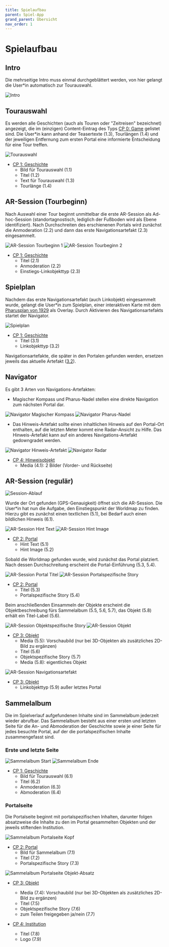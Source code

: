 ```yaml
---
title: Spielaufbau
parent: Spiel-App
grand_parent: Übersicht
nav_order: 1
---
```


# Spielaufbau

## Intro

Die mehrseitige Intro muss einmal durchgeblättert werden, von hier gelangt die User*in automatisch zur Tourauswahl.

![Intro](/img/1_intro.png)

## Tourauswahl

Es werden alle Geschichten (auch als Touren oder "Zeitreisen" bezeichnet) angezeigt, die im (einzigen) Content-Eintrag des Typs [CP 0: Game](2.2-cms-struktur.html#cp0-game) gelistet sind. Die User*in kann anhand der Teasertexte (1.3), Tourlängen (1.4) und der jeweiligen Entfernung zum ersten Portal eine informierte Entscheidung für eine Tour treffen.

![Tourauswahl](/img/2_tourauswahl.png)

- [CP 1: Geschichte](2.2-cms-struktur.html#cp-1-geschichte)
    - Bild für Tourauswahl (<a name="1.1-bild-fuer-tourauswahl">1.1</a>)
    - Titel (<a name="1.2-titel">1.2</a>)
    - Text für Tourauswahl (<a name="1.3-text-fuer-tourauswahl">1.3</a>)
    - Tourlänge (<a name="1.4-tourlaenge">1.4</a>)

## AR-Session (Tourbeginn)

Nach Auswahl einer Tour beginnt unmittelbar die erste AR-Session als Ad-hoc-Session (standortagnostisch, lediglich der Fußboden wird als Ebene identifiziert). Nach Durchschreiten des erschienenen Portals wird zunächst die Anmoderation (2.2) und dann das erste Navigationsartefakt (2.3) eingesammelt.

![AR-Session Tourbeginn 1](/img/3_ar-session-tourbeginn-1.png) ![AR-Session Tourbeginn 2](/img/3_ar-session-tourbeginn-2.png)

- [CP 1: Geschichte](2.2-cms-struktur.html#cp-1-geschichte)
    - Titel (<a name="2.1-titel">2.1</a>)
    - Anmoderation (<a name="2.2-anmoderation">2.2</a>)
    - Einstiegs-Linkobjekttyp (<a name="2.3-einstiegs-linkobjekttyp">2.3</a>)

## Spielplan

Nachdem das erste Navigationsartefakt (auch Linkobjekt) eingesammelt wurde, gelangt die User*in zum Spielplan, einer interaktiven Karte mit dem [Pharusplan von 1929](https://de.wikipedia.org/wiki/Datei:Pharus_Map_Berlin_1929.jpg) als Overlay. Durch Aktivieren des Navigationsartefakts startet der Navigator.

![Spielplan](/img/4_spielplan.png)

- [CP 1: Geschichte](2.2-cms-struktur.html#cp-1-geschichte)
    - Titel (<a name="3.1-titel">3.1</a>)
    - Linkobjekttyp (<a name="3.2-linkobjekttyp">3.2</a>)

Navigationsartefakte, die später in den Portalen gefunden werden, ersetzen jeweils das aktuelle Artefakt ([3.2](#spielplan)).

## Navigator

Es gibt 3 Arten von Navigations-Artefakten:

- Magischer Kompass und Pharus-Nadel stellen eine direkte Navigation zum nächsten Portal dar.

![Navigator Magischer Kompass](/img/5_navigator-2.png) ![Navigator Pharus-Nadel](/img/5_navigator-3.png)

- Das Hinweis-Artefakt sollte einen inhaltlichen Hinweis auf den Portal-Ort enthalten, auf die letzten Meter kommt eine Radar-Ansicht zu Hilfe. Das Hinweis-Artefakt kann auf ein anderes Navigations-Artefakt gedowngradet werden.

![Navigator Hinweis-Artefakt](/img/5_navigator-1.png) ![Navigator Radar](/img/5_navigator-1b.png)

- [CP 4: Hinweisobjekt](2.2-cms-struktur.html#cp-4-hinweisobjekt)
    - Media (<a name="4.1-media">4.1</a>): 2 Bilder (Vorder- und Rückseite)

## AR-Session (regulär)

![Session-Ablauf](/img/content-structure-5.png)

Wurde der Ort gefunden (GPS-Genauigkeit) öffnet sich die AR-Session. Die User*in hat nun die Aufgabe, den Einstiegspunkt der Worldmap zu finden. Hierzu gibt es zunächst einen textlichen (5.1), bei Bedarf auch einen bildlichen Hinweis (6.1).

![AR-Session Hint Text](/img/6_ar-session-1a.png) ![AR-Session Hint Image](/img/6_ar-session-1b.png)

- [CP 2: Portal](2.2-cms-struktur.html#cp-2-portal)
    - Hint Text (<a name="5.1-hint-text">5.1</a>)
    - Hint Image (<a name="5.2-hint-image">5.2</a>)

Sobald die Worldmap gefunden wurde, wird zunächst das Portal platziert. Nach dessen Durchschreitung erscheint die Portal-Einführung (5.3, 5.4).

![AR-Session Portal Titel](/img/6_ar-session-2a.png) ![AR-Session Portalspezifische Story](/img/6_ar-session-2b.png)

- [CP 2: Portal](2.2-cms-struktur.html#cp-2-portal)
    - Titel (<a name="5.3-titel">5.3</a>)
    - Portalspezifische Story (<a name="5.4-portalspezifische-story">5.4</a>)

Beim anschließenden Einsammeln der Objekte erscheint die Objektbeschreibung fürs Sammelalbum (5.5, 5.6, 5.7), das Objekt (5.8) erhält ein Titel-Label (5.6).

![AR-Session Objektspezifische Story](/img/6_ar-session-3a.png) ![AR-Session Objekt](/img/6_ar-session-3b.png)

- [CP 3: Objekt](2.2-cms-struktur.html#cp-3-objekt)
    - Media (<a name="5.5-vorschau">5.5</a>): Vorschaubild (nur bei 3D-Objekten als zusätzliches 2D-Bild zu ergänzen)
    - Titel (<a name="5.6-titel">5.6</a>)
    - Objektspezifische Story (<a name="5.7-objektspezifische-story">5.7</a>)
    - Media (<a name="5.8-objekt">5.8</a>): eigentliches Objekt

![AR-Session Navigationsartefakt](/img/6_ar-session-4a.png)

- [CP 3: Objekt](2.2-cms-struktur.html#cp-3-objekt)
    - Linkobjekttyp (<a name="5.9-linkobjekttyp">5.9</a>) außer letztes Portal

## Sammelalbum

Die im Spielverlauf aufgefundenen Inhalte sind im Sammelalbum jederzeit wieder abrufbar. Das Sammelalbum besteht aus einer ersten und letzten Seite für die An- und Abmoderation der Geschichte sowie je einer Seite für jedes besuchte Portal, auf der die portalspezifischen Inhalte zusammengefasst sind.

### Erste und letzte Seite

![Sammelalbum Start](/img/7_sammelalbum-1.png) ![Sammelalbum Ende](/img/7_sammelalbum-2.png)

- [CP 1: Geschichte](2.2-cms-struktur.html#cp-1-geschichte)
    - Bild für Tourauswahl (<a name="6.1-bild-fuer-tourauswahl">6.1</a>)
    - Titel (<a name="6.2-titel">6.2</a>)
    - Anmoderation (<a name="6.3-anmoderation">6.3</a>)
    - Abmoderation (<a name="6.4-abmoderation">6.4</a>)

### Portalseite

Die Portalseite beginnt mit portalspezifischen Inhalten, darunter folgen absatzweise die Inhalte zu den im Portal gesammelten Objekten und der jeweils stiftenden Institution.

![Sammelalbum Portalseite Kopf](/img/8_sammelalbum-portal-1.png)

- [CP 2: Portal](2.2-cms-struktur.html#cp-2-portal)
    - Bild für Sammelalbum (<a name="7.1-bild-fuer-sammelalbum">7.1</a>)
    - Titel (<a name="7.2-titel">7.2</a>)
    - Portalspezifische Story (<a name="7.3-portalspezifische-story">7.3</a>)

![Sammelalbum Portalseite Objekt-Absatz](/img/8_sammelalbum-portal-2.png)

- [CP 3: Objekt](2.2-cms-struktur.html#cp-3-objekt)
    - Media (<a name="7.4-media">7.4</a>): Vorschaubild (nur bei 3D-Objekten als zusätzliches 2D-Bild zu ergänzen)
    - Titel (<a name="7.5-titel">7.5</a>)
    - Objektspezifische Story (<a name="7.6-objektspezifische-story">7.6</a>)
    - zum Teilen freigegeben ja/nein (<a name="7.7-zum-teilen-freigegeben">7.7</a>)

- [CP 4: Institution](2.2-cms-struktur.html#cp-5-institution)
    - Titel (<a name="7.8-titel">7.8</a>)
    - Logo (<a name="7.9-logo">7.9</a>)
